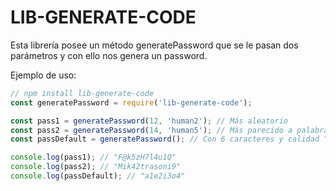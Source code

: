 # LIB-GENERATE-CODE

Esta librería posee un método generatePassword que se le pasan dos parámetros y con ello nos genera un password.

Ejemplo de uso:

```js
// npm install lib-generate-code
const generatePassword = require('lib-generate-code');

const pass1 = generatePassword(12, 'human2'); // Más aleatorio
const pass2 = generatePassword(14, 'human5'); // Más parecido a palabras
const passDefault = generatePassword(); // Con 6 caracteres y calidad "human3" por defecto

console.log(pass1); // "F@k5zH7l4u1Q"
console.log(pass2); // "Mik42trasoni9"
console.log(passDefault); // "a1e2i3o4"
```

